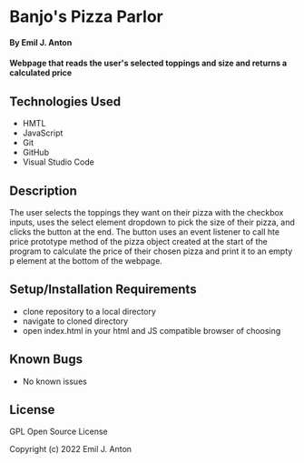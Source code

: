 # Banjo's Pizza Parlor

#### By Emil J. Anton

#### Webpage that reads the user's selected toppings and size and returns a calculated price

## Technologies Used

* HMTL
* JavaScript
* Git
* GitHub
* Visual Studio Code

## Description

The user selects the toppings they want on their pizza with the checkbox inputs, uses the select element dropdown to pick the size of their pizza, and clicks the button at the end. The button uses an event listener to call hte price prototype method of the pizza object created at the start of the program to calculate the price of their chosen pizza and print it to an empty p element at the bottom of the webpage.

## Setup/Installation Requirements

* clone repository to a local directory
* navigate to cloned directory
* open index.html in your html and JS compatible browser of choosing

## Known Bugs

* No known issues

## License

GPL Open Source License

Copyright (c) 2022 Emil J. Anton